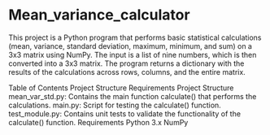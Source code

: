 ﻿# Mean_variance_calculator
This project is a Python program that performs basic statistical calculations (mean, variance, standard deviation, maximum, minimum, and sum) on a 3x3 matrix using NumPy. The input is a list of nine numbers, which is then converted into a 3x3 matrix. The program returns a dictionary with the results of the calculations across rows, columns, and the entire matrix.

Table of Contents
  Project Structure
  Requirements
Project Structure
  mean_var_std.py: Contains the main function calculate() that performs the calculations.
  main.py: Script for testing the calculate() function.
  test_module.py: Contains unit tests to validate the functionality of the calculate() function.
Requirements
  Python 3.x
  NumPy
